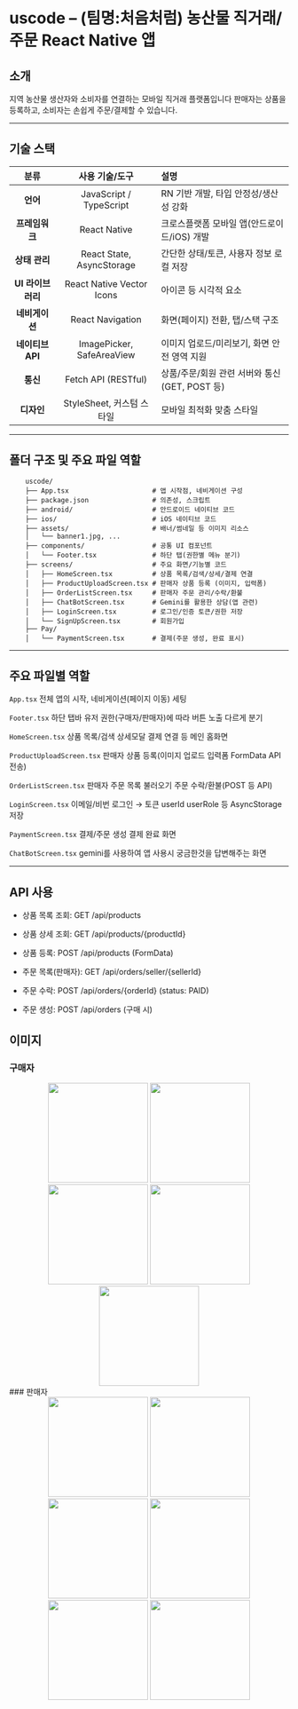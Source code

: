 #  uscode – (팀명:처음처럼) 농산물 직거래/주문 React Native 앱

## 소개
지역 농산물 생산자와 소비자를 연결하는 모바일 직거래 플랫폼입니다
판매자는 상품을 등록하고, 소비자는 손쉽게 주문/결제할 수 있습니다.

---

## 기술 스택

|      분류      |          사용 기술/도구         | 설명                                    |
| :----------: | :-----------------------: | :------------------------------------ |
|    **언어**    |  JavaScript / TypeScript  | RN 기반 개발, 타입 안정성/생산성 강화               |
|   **프레임워크**  |        React Native       | 크로스플랫폼 모바일 앱(안드로이드/iOS) 개발            |
|   **상태 관리**  | React State, AsyncStorage | 간단한 상태/토큰, 사용자 정보 로컬 저장               |
| **UI 라이브러리** | React Native Vector Icons | 아이콘 등 시각적 요소                          |
|   **네비게이션**  |      React Navigation     | 화면(페이지) 전환, 탭/스택 구조                   |
| **네이티브 API** | ImagePicker, SafeAreaView | 이미지 업로드/미리보기, 화면 안전 영역 지원             |
|    **통신**    |    Fetch API (RESTful)    | 상품/주문/회원 관련 서버와 통신 (GET, POST 등)      |
|    **디자인**   |    StyleSheet, 커스텀 스타일    | 모바일 최적화 맞춤 스타일                        |

---

## 폴더 구조 및 주요 파일 역할
```
    uscode/
    ├── App.tsx                     # 앱 시작점, 네비게이션 구성
    ├── package.json                # 의존성, 스크립트
    ├── android/                    # 안드로이드 네이티브 코드
    ├── ios/                        # iOS 네이티브 코드
    ├── assets/                     # 배너/썸네일 등 이미지 리소스
    │   └── banner1.jpg, ...
    ├── components/                 # 공통 UI 컴포넌트
    │   └── Footer.tsx              # 하단 탭(권한별 메뉴 분기)
    ├── screens/                    # 주요 화면/기능별 코드
    │   ├── HomeScreen.tsx          # 상품 목록/검색/상세/결제 연결
    │   ├── ProductUploadScreen.tsx # 판매자 상품 등록 (이미지, 입력폼)
    │   ├── OrderListScreen.tsx     # 판매자 주문 관리/수락/환불
    │   ├── ChatBotScreen.tsx       # Gemini를 활용한 상담(앱 관련)
    │   ├── LoginScreen.tsx         # 로그인/인증 토큰/권한 저장
    │   └── SignUpScreen.tsx        # 회원가입
    ├── Pay/
    │   └── PaymentScreen.tsx       # 결제(주문 생성, 완료 표시)
```

---

## 주요 파일별 역할
`App.tsx`
전체 앱의 시작, 네비게이션(페이지 이동) 세팅

`Footer.tsx`
하단 탭바 유저 권한(구매자/판매자)에 따라 버튼 노출 다르게 분기

`HomeScreen.tsx`
상품 목록/검색 상세모달 결제 연결 등 메인 홈화면

`ProductUploadScreen.tsx`
판매자 상품 등록(이미지 업로드 입력폼 FormData API 전송)

`OrderListScreen.tsx`
판매자 주문 목록 불러오기 주문 수락/환불(POST 등 API)

`LoginScreen.tsx`
이메일/비번 로그인 → 토큰 userId userRole 등 AsyncStorage 저장

`PaymentScreen.tsx`
결제/주문 생성 결제 완료 화면

`ChatBotScreen.tsx`
gemini를 사용하여 앱 사용시 궁금한것을 답변해주는 화면

---

## API 사용
+ 상품 목록 조회: GET /api/products

+ 상품 상세 조회: GET /api/products/{productId}

+ 상품 등록: POST /api/products (FormData)

+ 주문 목록(판매자): GET /api/orders/seller/{sellerId}

+ 주문 수락: POST /api/orders/{orderId} (status: PAID)

+ 주문 생성: POST /api/orders (구매 시)

## 이미지

### 구매자  

<div align="center"> <img src="./assets/app/4.jpg" width="180"/> <img src="./assets/app/5.jpg" width="180"/> <img src="./assets/app/8.jpg" width="180"/> <img src="./assets/app/1.jpg" width="180"/> <img src="./assets/app/2.jpg" width="180"/> </div>
### 판매자  

<div align="center"> <img src="./assets/app/4.jpg" width="180"/> <img src="./assets/app/5.jpg" width="180"/> <img src="./assets/app/9.jpg" width="180"/> <img src="./assets/app/7.jpg" width="180"/> <img src="./assets/app/3.jpg" width="180"/> <img src="./assets/app/5.jpg" width="180"/> </div>